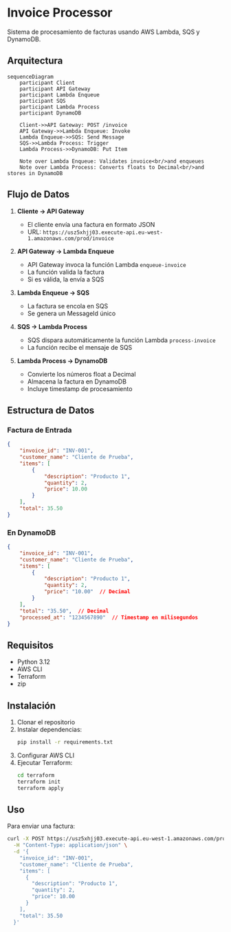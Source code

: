 # Invoice Processor

Sistema de procesamiento de facturas usando AWS Lambda, SQS y DynamoDB.

## Arquitectura

```mermaid
sequenceDiagram
    participant Client
    participant API Gateway
    participant Lambda Enqueue
    participant SQS
    participant Lambda Process
    participant DynamoDB

    Client->>API Gateway: POST /invoice
    API Gateway->>Lambda Enqueue: Invoke
    Lambda Enqueue->>SQS: Send Message
    SQS->>Lambda Process: Trigger
    Lambda Process->>DynamoDB: Put Item

    Note over Lambda Enqueue: Validates invoice<br/>and enqueues
    Note over Lambda Process: Converts floats to Decimal<br/>and stores in DynamoDB
```

## Flujo de Datos

1. **Cliente → API Gateway**
   - El cliente envía una factura en formato JSON
   - URL: `https://usz5xhjj03.execute-api.eu-west-1.amazonaws.com/prod/invoice`

2. **API Gateway → Lambda Enqueue**
   - API Gateway invoca la función Lambda `enqueue-invoice`
   - La función valida la factura
   - Si es válida, la envía a SQS

3. **Lambda Enqueue → SQS**
   - La factura se encola en SQS
   - Se genera un MessageId único

4. **SQS → Lambda Process**
   - SQS dispara automáticamente la función Lambda `process-invoice`
   - La función recibe el mensaje de SQS

5. **Lambda Process → DynamoDB**
   - Convierte los números float a Decimal
   - Almacena la factura en DynamoDB
   - Incluye timestamp de procesamiento

## Estructura de Datos

### Factura de Entrada
```json
{
    "invoice_id": "INV-001",
    "customer_name": "Cliente de Prueba",
    "items": [
        {
            "description": "Producto 1",
            "quantity": 2,
            "price": 10.00
        }
    ],
    "total": 35.50
}
```

### En DynamoDB
```json
{
    "invoice_id": "INV-001",
    "customer_name": "Cliente de Prueba",
    "items": [
        {
            "description": "Producto 1",
            "quantity": 2,
            "price": "10.00"  // Decimal
        }
    ],
    "total": "35.50",  // Decimal
    "processed_at": "1234567890"  // Timestamp en milisegundos
}
```

## Requisitos

- Python 3.12
- AWS CLI
- Terraform
- zip

## Instalación

1. Clonar el repositorio
2. Instalar dependencias:
   ```bash
   pip install -r requirements.txt
   ```
3. Configurar AWS CLI
4. Ejecutar Terraform:
   ```bash
   cd terraform
   terraform init
   terraform apply
   ```

## Uso

Para enviar una factura:
```bash
curl -X POST https://usz5xhjj03.execute-api.eu-west-1.amazonaws.com/prod/invoice \
  -H "Content-Type: application/json" \
  -d '{
    "invoice_id": "INV-001",
    "customer_name": "Cliente de Prueba",
    "items": [
      {
        "description": "Producto 1",
        "quantity": 2,
        "price": 10.00
      }
    ],
    "total": 35.50
  }'
``` 